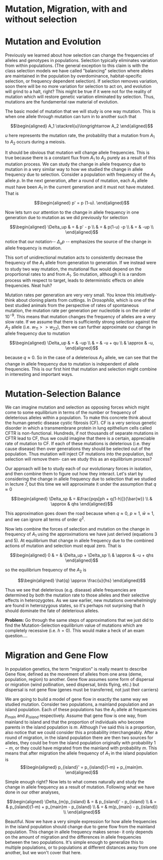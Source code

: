 # Mutation, Migration, with and without selection

# Mutation and Evolution 

Previously we learned about how selection can change the frequencies of
alleles and genotypes in populations. Selection typically eliminates
variation from within populations. (The general exception to this claim
is with the class selection models we have called "balancing\" selection
where alleles are maintained in the population by overdominance,
habitat-specific selection, or frequency dependent selection). If
selection removes variation, soon there will be no more variation for
selection to act on, and evolution will grind to a halt, right? This
might be true if it were not for the reality of mutation which will
restore genetic variation eliminated by selection. Thus, mutations are
the fundamental raw material of evolution.

The basic model of mutation that we will study is one way mutation. This
is when one allele through mutation can turn in to another such that

$$\begin{aligned}
A_1 \stackrel{u}\longrightarrow A_2
\end{aligned}$$

$u$ here represents the mutation rate, the probability that a mutation
from $A_1$ to $A_2$ occurs during a meiosis.

It should be obvious that mutation will change allele frequencies. This
is true because there is a constant flux from $A_1$ to $A_2$ purely as a
result of this mutation process. We can study the change in allele
frequency due to mutation in a very similar way to how we studied the
change in allele frequency due to selection. Consider a population with
frequency of the $A_1$ allele $p$. In the next generation, after a round
of mutation, each $A_1$ allele must have been $A_1$ in the current
generation and it must not have mutated. That is 

$$\begin{aligned}
    p' = p (1-u).
\end{aligned}$$ 

Now lets turn our attention to the
change in allele frequency in one generation due to mutation as we did
previously for selection 

$$\begin{aligned}
    \Delta_up & = & p' - p \\
     & = & p(1-u) -p \\
     & = & -up \\
\end{aligned}$$

 notice that our notation-- $\Delta_up$
-- emphasizes the source of the change in allele frequency is mutation.

This sort of unidirectional mutation acts to consistently decrease the
frequency of the $A_1$ allele from generation to generation. If we
instead were to study two way mutation, the mutational flux would depend
on the proportional rates to and from $A_1$. So mutation, although it is
a random process with respect to target, leads to deterministic effects
on allele frequencies. Neat huh?

Mutation rates per generation are very very small. You know this
intuitively- think about cloning plants from cuttings. In *Drosophila*,
which is one of the best studied animals from the perspective of rates
of spontaneous mutation, the mutation rate per generation per nucleotide
is on the order of $10^{-9}$. This means that mutation changes the
frequency of alleles are a very slow rate. If we assume that there is
sufficiently strong selection against the $A_2$ allele (i.e.
$w_{11} >> w_{22}$), then we can further approximate our change in
allele frequency due to mutation 

$$\begin{aligned}
\Delta_up  & = & -up \\
  & = & -u + qu \\
 & \approx & -u, 
\end{aligned}$$ 

because $q \approx 0$. So in the case
of a deleterious $A_2$ allele, we can see that the change in allele
frequency due to mutation is independent of allele frequencies. This is
our first hint that mutation and selection might combine in interesting
and important ways.

# Mutation-Selection Balance 

We can imagine mutation and selection as opposing forces which might
come to some equilibrium in terms of the number or frequency of
deleterious alleles within a population. To make this concrete think
about the human genetic disease cystic fibrosis (CF). CF is a very
serious genetic disorder in which a transmembrane protein in lung
epithelium cells called CFTR is non-functional. Hundreds, if not
thousands of separate mutations in CFTR lead to CF, thus we could
imagine that there is a certain, appreciable rate of mutation to CF. If
each of these mutations is deleterious (i.e. they cause disease) then
over generations they should be selected out of the population. Thus
mutation will inject CF mutations into the population, but selection
will remove them- can we study this as an equilibrium process?

Our approach will be to study each of our evolutionary forces in
isolation, and then combine them to figure out how they interact. Let's
start by considering the change in allele frequency due to selection
that we studied in lecture 7, but this time we will approximate it under
the assumption that $q \approx 0$ 

$$\begin{aligned}
\Delta_sp  & = &\frac{pqs[ph + q(1-h)]}{\bar{w}} \\
& \approx & qhs 
\end{aligned}$$ 

This approximation goes down the road
because when $q \approx 0$, $p \approx 1$, $\bar{w} \approx 1$, and we
can ignore all terms of order $q^2$.

Now lets combine the forces of selection and mutation on the change in
frequency of $A_1$ using the approximations we have just derived
(equations 3 and 5). At equilibrium that change in allele frequency due
to the combined actions of mutation and selection must equal zero. That
is 

$$\begin{aligned}
    0 & = & \Delta_up + \Delta_sp \\
    & \approx & -u + qhs
\end{aligned}$$ 

so the equilibrium frequency of
the $A_2$ is 

$$\begin{aligned}
    \hat{q} \approx \frac{u}{hs}
\end{aligned}$$

Thus we see that
deleterious (e.g. disease) allele frequencies are determined by both the
mutation rate to those alleles and their selective effects in
heterozygotes. As we saw earlier, new mutations overwhelmingly are found
in heterozygous states, so it's perhaps not surprising that $h$ should
dominate the fate of deleterious alleles.

**Problem:** Go through the same steps of approximations that we just
did to find the Mutation-Selection equilibrium value of mutations which
are completely recessive (i.e. $h = 0$). This would make a heck of an
exam question\....

# Migration and Gene Flow 

In population genetics, the term "migration\" is really meant to
describe Gene flow, defined as the movement of alleles from one area
(deme, population, region) to another. Gene flow assumes some form of
dispersal or migration (wind pollination, seed dispersal, birds flying,
etc.) but dispersal is not gene flow (genes must be transferred, not
just their carriers)

We are going to build a model of gene flow in exactly the same way we
studied mutation. Consider two populations, a mainland population and an
island population. Each of these populations has the $A_1$ allele at
frequencies $p_{main}$ and $p_{island}$ respectively. Assume that gene
flow is one way, from mainland to island and that the proportion of
individuals who become parents in the island population is $m$. Although
I've said this is a proportion, also notice that we could consider this
a probability interchangeably. After a round of migration, in the island
population there are then two sources for alleles, they could be from
the island population originally with probability $1-m$, or they could
have migrated from the mainland with probability $m$. This means that
after migration the allele frequency of $A_1$ in the island population
is 
$$\begin{aligned}
p_{island}' = p_{island}(1-m) + p_{main}m.
\end{aligned}$$ 

Simple enough right? Now lets to what comes naturally and study the change in allele
frequency as a result of mutation. Following what we have done in our
other analyses, 

$$\begin{aligned}
\Delta_{m}p_{island}  & = & p_{island}' - p_{island} \\
 & = & p_{island}(1-m) + p_{main}m - p_{island} \\
 & = & m(p_{main} - p_{island}) \\
\end{aligned}$$ 

Beautiful. Now we have
a very simple expression for how allele frequencies in the island
population should change due to gene flow from the mainland population.
This change in allele frequency makes sense- it only depends on the
amount of migration and the differences in allele frequencies between
the two populations. It's simple enough to generalize this to multiple
populations, or to populations at different distances away from one
another, but we won't cover that here.

